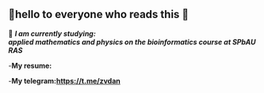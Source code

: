 ## 👋hello to everyone who reads this 👋

🌱 ***I am currently studying:<br> applied mathematics and physics on the bioinformatics course at SPbAU RAS***

-**My resume:**

-**My telegram:https://t.me/zvdan**
